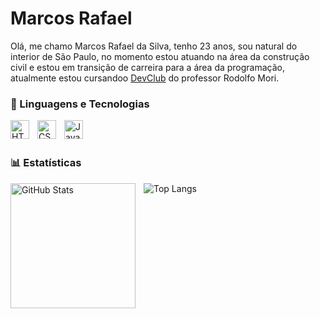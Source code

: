<h1> Marcos Rafael </h1>

<p>Olá, me chamo Marcos Rafael da Silva, tenho 23 anos, sou natural do interior de São Paulo, no momento estou atuando na área da construção civil e estou em transição de carreira para a área da programação, atualmente estou cursandoo <a href="https://lp.devclub.com.br/devclub-oficial/">DevClub</a> do professor Rodolfo Mori.</p>



### 🤖 Linguagens e Tecnologias

<img 
    align="left" 
    alt="HTML"
    title="HTML" 
    width="30px" 
    style="padding-right: 10px;" 
    src="https://cdn.jsdelivr.net/gh/devicons/devicon@latest/icons/html5/html5-original.svg" 
/>
<img 
    align="left" 
    alt="CSS" 
    title="CSS"
    width="30px" 
    style="padding-right: 10px;" 
    src="https://cdn.jsdelivr.net/gh/devicons/devicon@latest/icons/css3/css3-original.svg" 
/>
<img 
    align="left" 
    alt="JavaScript" 
    title="JavaScript"
    width="30px" 
    style="padding-right: 10px;" 
    src="https://cdn.jsdelivr.net/gh/devicons/devicon@latest/icons/javascript/javascript-original.svg" 
/>

<br>
<br>

### 📊 Estatísticas

<p>
  <img 
    align="left" 
    alt="GitHub Stats" 
    height="200" 
    style="padding-right: 10px;" 
    src="https://github-readme-stats.vercel.app/api?username=MarcosRafael-02&show_icons=true&theme=tokyonight&include_all_commits=true&locale=pt-br" 
  />

</p>

![Top Langs](https://github-readme-stats.vercel.app/api/top-langs/?username=MarcosRafael-02&hide_progress=true)

